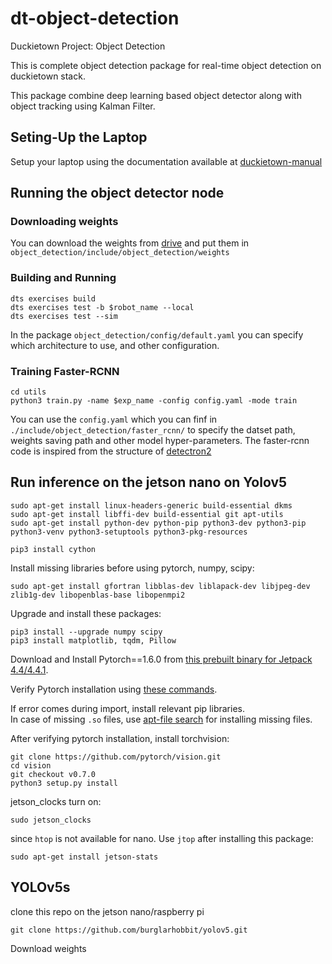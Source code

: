 # dt-object-detection
Duckietown Project: Object Detection

This is complete object detection package for real-time object detection on duckietown stack. 

This package combine deep learning based object detector along with object tracking using Kalman Filter. 

## Seting-Up the Laptop

Setup your laptop using the documentation available at [duckietown-manual](https://docs.duckietown.org/daffy/opmanual_duckiebot/out/building_duckiebot_c0.html)

## Running the object detector node

### Downloading weights

You can download the weights from [drive](https://drive.google.com/drive/folders/11RFmZpG6oJDrcqzBS3_Za5iitlmGdXW3?usp=sharing) and put them in `object_detection/include/object_detection/weights`

### Building and Running

    dts exercises build
    dts exercises test -b $robot_name --local
    dts exercises test --sim

In the package `object_detection/config/default.yaml` you can specify which architecture to use, and other configuration.


### Training Faster-RCNN 

    cd utils
    python3 train.py -name $exp_name -config config.yaml -mode train

You can use the `config.yaml` which you can finf in `./include/object_detection/faster_rcnn/` to specify the datset path, weights saving path and other model hyper-parameters. The faster-rcnn code is inspired from the structure of [detectron2](https://github.com/facebookresearch/detectron2)

## Run inference on the jetson nano on Yolov5

    sudo apt-get install linux-headers-generic build-essential dkms
    sudo apt-get install libffi-dev build-essential git apt-utils 
    sudo apt-get install python-dev python-pip python3-dev python3-pip python3-venv python3-setuptools python3-pkg-resources

    pip3 install cython

Install missing libraries before using pytorch, numpy, scipy:

    sudo apt-get install gfortran libblas-dev liblapack-dev libjpeg-dev zlib1g-dev libopenblas-base libopenmpi2 

Upgrade and install these packages:

    pip3 install --upgrade numpy scipy
    pip3 install matplotlib, tqdm, Pillow

Download and Install Pytorch==1.6.0 from [this prebuilt binary for Jetpack 4.4/4.4.1](https://nvidia.box.com/shared/static/9eptse6jyly1ggt9axbja2yrmj6pbarc.whl).

Verify Pytorch installation using [these commands](https://stackoverflow.com/a/48152675/5276428).

If error comes during import, install relevant pip libraries.<br />
In case of missing `.so` files, use [apt-file search](https://stackoverflow.com/questions/63818421/unable-to-import-pytorch-in-jetson-nano-ubuntu) for installing missing files.

After verifying pytorch installation, install torchvision:

    git clone https://github.com/pytorch/vision.git
    cd vision
    git checkout v0.7.0
    python3 setup.py install

jetson_clocks turn on:

    sudo jetson_clocks

since `htop` is not available for nano. Use `jtop` after installing this package:

    sudo apt-get install jetson-stats 

## YOLOv5s

clone this repo on the jetson nano/raspberry pi

    git clone https://github.com/burglarhobbit/yolov5.git

Download weights

    
